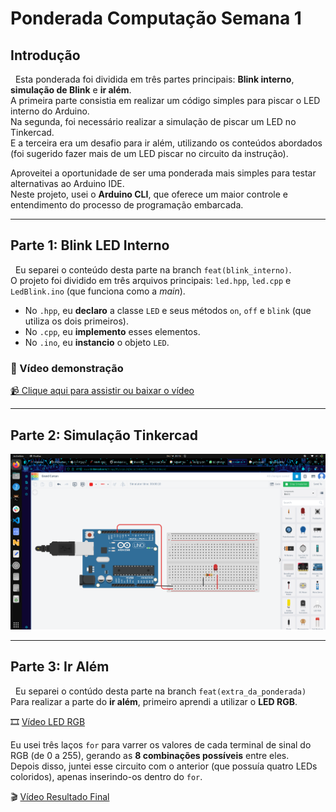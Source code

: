 # Ponderada Computação Semana 1

## Introdução
&nbsp; Esta ponderada foi dividida em três partes principais: **Blink interno**, **simulação de Blink** e **ir além**.  
A primeira parte consistia em realizar um código simples para piscar o LED interno do Arduino.  
Na segunda, foi necessário realizar a simulação de piscar um LED no Tinkercad.  
E a terceira era um desafio para ir além, utilizando os conteúdos abordados (foi sugerido fazer mais de um LED piscar no circuito da instrução).  

Aproveitei a oportunidade de ser uma ponderada mais simples para testar alternativas ao Arduino IDE.  
Neste projeto, usei o **Arduino CLI**, que oferece um maior controle e entendimento do processo de programação embarcada.

---

## Parte 1: Blink LED Interno
&nbsp; Eu separei o conteúdo desta parte na branch `feat(blink_interno)`.  
O projeto foi dividido em três arquivos principais: `led.hpp`, `led.cpp` e `LedBlink.ino` (que funciona como a *main*).  

- No `.hpp`, eu **declaro** a classe `LED` e seus métodos `on`, `off` e `blink` (que utiliza os dois primeiros).  
- No `.cpp`, eu **implemento** esses elementos.  
- No `.ino`, eu **instancio** o objeto `LED`.

### 🎥 Vídeo demonstração
[📹 Clique aqui para assistir ou baixar o vídeo](https://drive.google.com/file/d/1IJd4EDCoFjQSIBkYzuWLf7d0Yrkp1SZY/view?usp=sharing)

---

## Parte 2: Simulação Tinkercad
![Simulação Tinkercad](assets/ImageTinker.png)

---

## Parte 3: Ir Além
&nbsp; Eu separei o contúdo desta parte na branch `feat(extra_da_ponderada)`
Para realizar a parte do **ir além**, primeiro aprendi a utilizar o **LED RGB**.  

🎞️ [Vídeo LED RGB](https://drive.google.com/file/d/1VyF-uhCH1zKY_u8IZpCRiuxhQZ6V4SG7/view?usp=sharing)

Eu usei três laços `for` para varrer os valores de cada terminal de sinal do RGB (de 0 a 255), gerando as **8 combinações possíveis** entre eles.  
Depois disso, juntei esse circuito com o anterior (que possuía quatro LEDs coloridos), apenas inserindo-os dentro do `for`.

🎬 [Vídeo Resultado Final](https://drive.google.com/file/d/1wd_ClJUXihuyL6mx9v9irxkK2CaDbu9w/view?usp=sharing)
                            